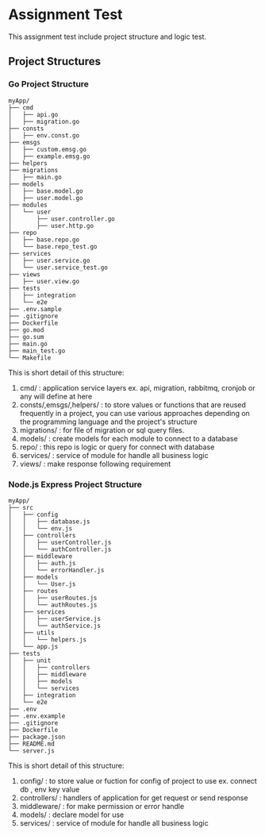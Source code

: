 # Assignment Test

This assignment test include project structure and logic test.

## Project Structures

### Go Project Structure

```
myApp/
├── cmd
│   ├── api.go
│   ├── migration.go
├── consts
│   ├── env.const.go
├── emsgs
│   ├── custom.emsg.go
│   ├── example.emsg.go
├── helpers
├── migrations
│   ├── main.go
├── models
│   ├── base.model.go
│   ├── user.model.go
├── modules
│   └── user
│       ├── user.controller.go
│       ├── user.http.go
├── repo
│   ├── base.repo.go
│   └── base.repo_test.go
├── services
│   ├── user.service.go
│   └── user.service_test.go
├── views
│   ├── user.view.go
├── tests
│   ├── integration
│   └── e2e
├── .env.sample
├── .gitignore
├── Dockerfile
├── go.mod
├── go.sum
├── main.go
├── main_test.go
└── Makefile
```

This is short detail of this structure:

1. cmd/ : application service layers ex. api, migration, rabbitmq, cronjob or any will define at here
2. consts/,emsgs/,helpers/ : to store values or functions that are reused frequently in a project, you can use various approaches depending on the programming language and the project's structure
3. migrations/ : for file of migration or sql query files.
4. models/ : create models for each module to connect to a database
5. repo/ : this repo is logic or query for connect with database
6. services/ : service of module for handle all business logic
7. views/ : make response following requirement

### Node.js Express Project Structure

```
myApp/
├── src
│   ├── config
│   │   ├── database.js
│   │   └── env.js
│   ├── controllers
│   │   ├── userController.js
│   │   └── authController.js
│   ├── middleware
│   │   ├── auth.js
│   │   └── errorHandler.js
│   ├── models
│   │   └── User.js
│   ├── routes
│   │   ├── userRoutes.js
│   │   └── authRoutes.js
│   ├── services
│   │   ├── userService.js
│   │   └── authService.js
│   ├── utils
│   │   └── helpers.js
│   └── app.js
├── tests
│   ├── unit
│   │   ├── controllers
│   │   ├── middleware
│   │   ├── models
│   │   └── services
│   ├── integration
│   └── e2e
├── .env
├── .env.example
├── .gitignore
├── Dockerfile
├── package.json
├── README.md
└── server.js
```

This is short detail of this structure:

1. config/ : to store value or fuction for config of project to use ex. connect db , env key value
2. controllers/ : handlers of application for get request or send response
3. middleware/ : for make permission or error handle
4. models/ : declare model for use
5. services/ : service of module for handle all business logic
